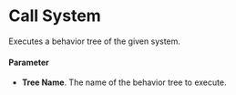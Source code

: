 # Call System

Executes a behavior tree of the given system.

#### Parameter

* **Tree Name**. The name of the behavior tree to execute.